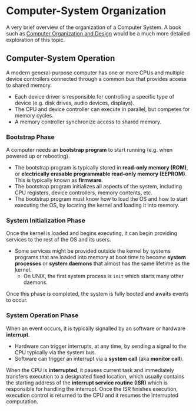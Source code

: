 # Computer-System Organization

A very brief overview of the organization of a Computer System. A book such
as [Computer Organization and Design][COaD] would be a much more detailed
exploration of this topic.

## Computer-System Operation

A modern general-purpose computer has one or more CPUs and multiple device
controllers connected through a common bus that provides access to shared
memory.

- Each device driver is responsible for controlling a specific type of
  device (e.g. disk drives, audio devices, displays).
- The CPU and device controller can execute in parallel, but competes for
  memory cycles.
- A memory controller synchronize access to shared memory.

### Bootstrap Phase

A computer needs an **bootstrap program** to start running (e.g. when powered up
or rebooting).

- The bootstrap program is typically stored in **read-only memory (ROM)**, or
  **electrically erasable programmable read-only memory (EEPROM)**. This is
  typically known as **firmware**.
- The bootstrap program initializes all aspects of the system, including CPU
  registers, device controllers, memory contents, etc.
- The bootstrap program must know how to load the OS and how to start executing
  the OS, by locating the kernel and loading it into memory.

### System Initialization Phase

Once the kernel is loaded and begins executing, it can begin providing services
to the rest of the OS and its users.

- Some services might be provided outside the kernel by systems programs that
  are loaded into memory at boot time to become **system processes** or
  **system daemons** that almost has the same lifetime as the kernel.
    - On UNIX, the first system process is `init` which starts many other
      daemons.

Once this phase is completed, the system is fully booted and awaits events
to occur.

### System Operation Phase

When an event occurs, it is typically signalled by an software or hardware
**interrupt**.

- Hardware can trigger interrupts, at any time, by sending a signal to the
  CPU typically via the system bus.
- Software can trigger an interrupt via a **system call** (aka
  **monitor call**).

When the CPU is **interrupted**, it pauses current task and immediately
transfers execution to a designated fixed location, which usually contains
the starting address of the **interrupt service routine (ISR)** which is
responsible for handling the interrupt. Once the ISR finishes execution,
execution control is returned to the CPU and it resumes the interrupted
computation.

[COaD]: https://www.elsevier.com/books/computer-organization-and-design-risc-v-edition/patterson/978-0-12-812275-4
